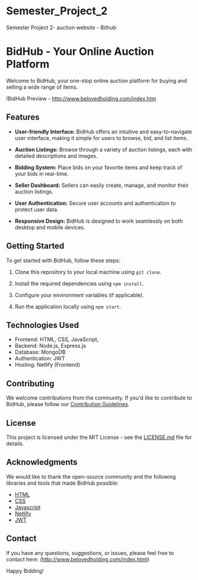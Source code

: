 # Semester_Project_2
Semester Project 2- auction website - Bithub


# BidHub - Your Online Auction Platform

Welcome to BidHub, your one-stop online auction platform for buying and selling a wide range of items.

!BidHub Preview -  http://www.belovedholding.com/index.htm

## Features

- **User-friendly Interface:** BidHub offers an intuitive and easy-to-navigate user interface, making it simple for users to browse, bid, and list items.

- **Auction Listings:** Browse through a variety of auction listings, each with detailed descriptions and images.

- **Bidding System:** Place bids on your favorite items and keep track of your bids in real-time.

- **Seller Dashboard:** Sellers can easily create, manage, and monitor their auction listings.

- **User Authentication:** Secure user accounts and authentication to protect user data.

- **Responsive Design:** BidHub is designed to work seamlessly on both desktop and mobile devices.

## Getting Started

To get started with BidHub, follow these steps:

1. Clone this repository to your local machine using `git clone`.

2. Install the required dependencies using `npm install`.

3. Configure your environment variables (if applicable).

4. Run the application locally using `npm start`.

## Technologies Used

- Frontend: HTML, CSS, JavaScript,
- Backend: Node.js, Express.js
- Database: MongoDB
- Authentication: JWT
- Hosting: Netlify (Frontend)

## Contributing

We welcome contributions from the community. If you'd like to contribute to BidHub, please follow our [Contribution Guidelines](CONTRIBUTING.md).

## License

This project is licensed under the MIT License - see the [LICENSE.md](LICENSE.md) file for details.

## Acknowledgments

We would like to thank the open-source community and the following libraries and tools that made BidHub possible:

- [HTML](https://www.html.com/)
- [CSS](https://www.css.com/)
- [Javascript](https://www.javascript.com/)
- [Netlify](https://www.netlify.com/)
- [JWT](https://jwt.io/)

## Contact

If you have any questions, suggestions, or issues, please feel free to contact here: (http://www.belovedholding.com/index.html)

Happy Bidding!
